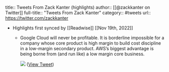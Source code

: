 title:: Tweets From Zack Kanter (highlights)
author:: [[@zackkanter on Twitter]]
full-title:: "Tweets From Zack Kanter"
category:: #tweets
url:: https://twitter.com/zackkanter

- Highlights first synced by [[Readwise]] [[Nov 19th, 2022]]
	- Google Cloud will never be profitable. It is borderline impossible for a company whose core product is high margin to build cost discipline in a low-margin secondary product. AWS’s biggest advantage is being borne from (and run like) a low margin core business. 
	  
	  ![](https://pbs.twimg.com/media/FYs1JHMXoAI-8dp.jpg) ([View Tweet](https://twitter.com/zackkanter/status/1552392932531085315))
